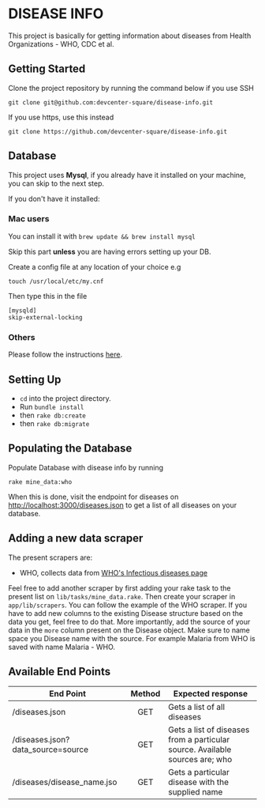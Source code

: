 # DISEASE INFO

This project is basically for getting information about diseases from Health Organizations -  WHO, CDC et al.

## Getting Started

Clone the project repository by running the command below if you use SSH

```git clone git@github.com:devcenter-square/disease-info.git```

If you use https, use this instead

```git clone https://github.com/devcenter-square/disease-info.git```

## Database

This project uses **Mysql**, if you already have it installed on your machine, you can skip to the next step.

If you don't have it installed:

### Mac users

You can install it with
```brew update && brew install mysql```

Skip this part **unless** you are having errors setting up your DB.

Create a config file at any location of your choice e.g

```touch /usr/local/etc/my.cnf```

Then type this in the file

```
[mysqld]
skip-external-locking
```

### Others

Please follow the instructions [here](http://dev.mysql.com/doc/refman/5.7/en/installing.html).

## Setting Up

* `cd` into the project directory.
* Run `bundle install`
* then `rake db:create`
* then `rake db:migrate`

## Populating the Database

Populate Database with disease info by running

`rake mine_data:who`

When this is done, visit  the endpoint for diseases on [http://localhost:3000/diseases.json](http://localhost:3000/diseases.json) to get a list of all diseases on your database.

## Adding a new data scraper

The present scrapers are:

* WHO, collects data from [WHO's Infectious diseases page](http://www.who.int/topics/infectious_diseases/factsheets/en/)

Feel free to add another scraper by first adding your rake task to the present list on `lib/tasks/mine_data.rake`.
Then create your scraper in `app/lib/scrapers`. You can follow the example of the WHO scraper.
If you have to add new columns to the existing Disease structure based on the data you get, feel free to do that.
More importantly, add the source of your data in the `more` column present on the Disease object.
Make sure to name space you Disease name with the source. For example Malaria from WHO is saved with name Malaria - WHO.

## Available End Points

| End Point                          | Method      |  Expected response                                                             |
| ---------------------------------- |:-----------:|--------------------------------------------------------------------------------|
| /diseases.json                     |  GET        |  Gets a list of all diseases                                                   |
| /diseases.json?data_source=source  |  GET        |  Gets a list of diseases from a particular source. Available sources are; who  |
| /diseases/disease_name.jso         |  GET        |  Gets a particular disease with the supplied name                              |


